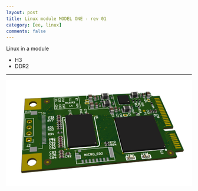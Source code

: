 ```yaml
---
layout: post
title: Linux module MODEL ONE - rev 01
category: [ee, linux]
comments: false
---
```


Linux in a module

* H3
* DDR2

---

![w800](/images/h3-module-v1-pic01.png)
